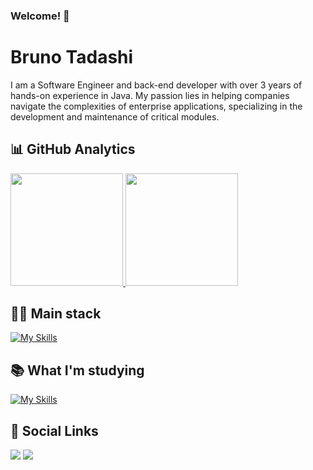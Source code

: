 ### Welcome! 👋
<h1>Bruno Tadashi </h1>
I am a Software Engineer and back-end developer with over 3 years of hands-on experience in Java. My passion lies in helping companies navigate the complexities of enterprise applications, specializing in the development and maintenance of critical modules.

<!--
- 🔭 I’m currently working on ...
- 🌱 I’m currently learning ...
- 👯 I’m looking to collaborate on ...
- 🤔 I’m looking for help with ...
- 💬 Ask me about ...
- 📫 How to reach me: ...
- 😄 Pronouns: ...
- ⚡ Fun fact: ...
-->

<div>
  <h2>📊 GitHub Analytics</h2>
</div>
<div>
  <a href="https://github.com/btadashi">
  <img height="180em" src="https://github-readme-stats.vercel.app/api?username=btadashi&show_icons=true&theme=tokyonight&include_all_commits=true&count_private=true" >
  <img height="180em" src="https://github-readme-stats.vercel.app/api/top-langs/?username=btadashi&layout=compact&langs_count=5&theme=tokyonight" >
  </a>
</div>

<div>
  <h2>🧑‍💻 Main stack</h2>
</div>

 [![My Skills](https://skillicons.dev/icons?i=java,spring,maven,postgres)](https://skillicons.dev)

<div>
  <h2>📚 What I'm studying</h2>
</div>

 [![My Skills](https://skillicons.dev/icons?i=java,spring,js,ts,nodejs,nextjs,tailwind,jest)](https://skillicons.dev)
 
<div>
  <h2>👥 Social Links</h2>
</div>
<div>
  <a href = "mailto:tadashi.b@gmail.com"><img src="https://img.shields.io/badge/Gmail-D14836?style=for-the-badge&logo=gmail&logoColor=white" target="_blank"></a>
  <a href = "https://www.linkedin.com/in/bruno-yamaguchi"><img src="https://img.shields.io/badge/LinkedIn-0077B5?style=for-the-badge&logo=linkedin&logoColor=white" target="_blank"></a>
</div>


